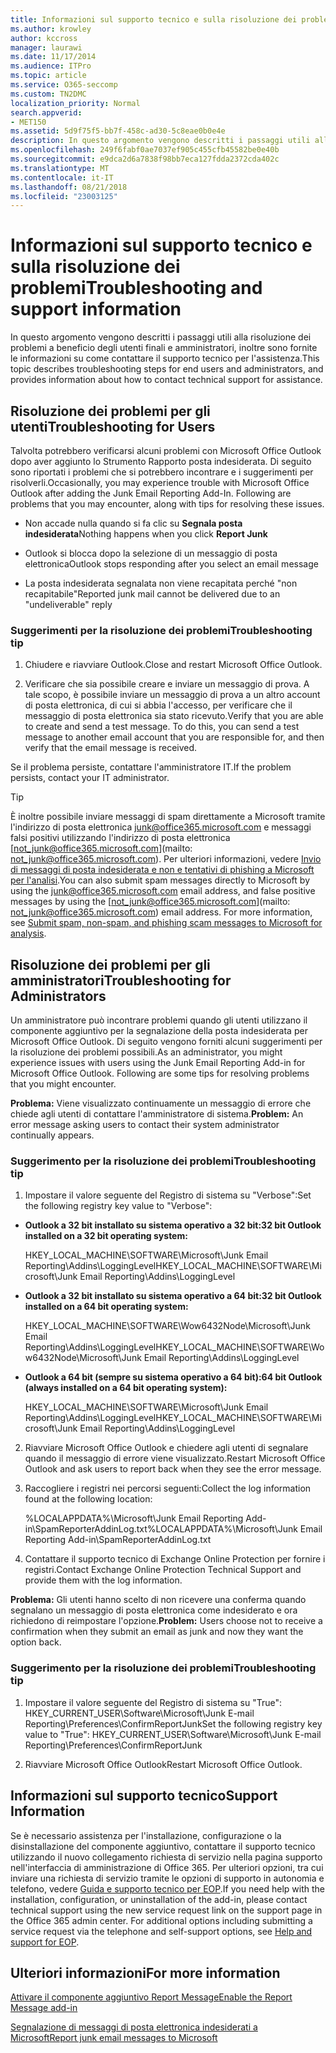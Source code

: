 ```yaml
---
title: Informazioni sul supporto tecnico e sulla risoluzione dei problemi
ms.author: krowley
author: kccross
manager: laurawi
ms.date: 11/17/2014
ms.audience: ITPro
ms.topic: article
ms.service: O365-seccomp
ms.custom: TN2DMC
localization_priority: Normal
search.appverid:
- MET150
ms.assetid: 5d9f75f5-bb7f-458c-ad30-5c8eae0b0e4e
description: In questo argomento vengono descritti i passaggi utili alla risoluzione dei problemi a beneficio degli utenti finali e amministratori, inoltre sono fornite le informazioni su come contattare il supporto tecnico per l'assistenza.
ms.openlocfilehash: 249f6fabf0ae7037ef905c455cfb45582be0e40b
ms.sourcegitcommit: e9dca2d6a7838f98bb7eca127fdda2372cda402c
ms.translationtype: MT
ms.contentlocale: it-IT
ms.lasthandoff: 08/21/2018
ms.locfileid: "23003125"
---
```

# <a name="troubleshooting-and-support-information"></a><span data-ttu-id="6f993-103">Informazioni sul supporto tecnico e sulla risoluzione dei problemi</span><span class="sxs-lookup"><span data-stu-id="6f993-103">Troubleshooting and support information</span></span>

<span data-ttu-id="6f993-104">In questo argomento vengono descritti i passaggi utili alla risoluzione dei problemi a beneficio degli utenti finali e amministratori, inoltre sono fornite le informazioni su come contattare il supporto tecnico per l'assistenza.</span><span class="sxs-lookup"><span data-stu-id="6f993-104">This topic describes troubleshooting steps for end users and administrators, and provides information about how to contact technical support for assistance.</span></span>
  
## <a name="troubleshooting-for-users"></a><span data-ttu-id="6f993-105">Risoluzione dei problemi per gli utenti</span><span class="sxs-lookup"><span data-stu-id="6f993-105">Troubleshooting for Users</span></span>

<span data-ttu-id="6f993-p101">Talvolta potrebbero verificarsi alcuni problemi con Microsoft Office Outlook dopo aver aggiunto lo Strumento Rapporto posta indesiderata. Di seguito sono riportati i problemi che si potrebbero incontrare e i suggerimenti per risolverli.</span><span class="sxs-lookup"><span data-stu-id="6f993-p101">Occasionally, you may experience trouble with Microsoft Office Outlook after adding the Junk Email Reporting Add-In. Following are problems that you may encounter, along with tips for resolving these issues.</span></span> 
  
- <span data-ttu-id="6f993-108">Non accade nulla quando si fa clic su **Segnala posta indesiderata**</span><span class="sxs-lookup"><span data-stu-id="6f993-108">Nothing happens when you click **Report Junk**</span></span>
    
- <span data-ttu-id="6f993-109">Outlook si blocca dopo la selezione di un messaggio di posta elettronica</span><span class="sxs-lookup"><span data-stu-id="6f993-109">Outlook stops responding after you select an email message</span></span>
    
- <span data-ttu-id="6f993-110">La posta indesiderata segnalata non viene recapitata perché "non recapitabile"</span><span class="sxs-lookup"><span data-stu-id="6f993-110">Reported junk mail cannot be delivered due to an "undeliverable" reply</span></span>
    
### <a name="troubleshooting-tip"></a><span data-ttu-id="6f993-111">Suggerimenti per la risoluzione dei problemi</span><span class="sxs-lookup"><span data-stu-id="6f993-111">Troubleshooting tip</span></span>

1. <span data-ttu-id="6f993-112">Chiudere e riavviare Outlook.</span><span class="sxs-lookup"><span data-stu-id="6f993-112">Close and restart Microsoft Office Outlook.</span></span>
    
2. <span data-ttu-id="6f993-p102">Verificare che sia possibile creare e inviare un messaggio di prova. A tale scopo, è possibile inviare un messaggio di prova a un altro account di posta elettronica, di cui si abbia l'accesso, per verificare che il messaggio di posta elettronica sia stato ricevuto.</span><span class="sxs-lookup"><span data-stu-id="6f993-p102">Verify that you are able to create and send a test message. To do this, you can send a test message to another email account that you are responsible for, and then verify that the email message is received.</span></span>
    
<span data-ttu-id="6f993-115">Se il problema persiste, contattare l'amministratore IT.</span><span class="sxs-lookup"><span data-stu-id="6f993-115">If the problem persists, contact your IT administrator.</span></span>
  
> [!TIP]
> <span data-ttu-id="6f993-p103">È inoltre possibile inviare messaggi di spam direttamente a Microsoft tramite l'indirizzo di posta elettronica [junk@office365.microsoft.com](mailto:junk@office365.microsoft.com) e messaggi falsi positivi utilizzando l'indirizzo di posta elettronica [not_junk@office365.microsoft.com](mailto: not_junk@office365.microsoft.com). Per ulteriori informazioni, vedere [Invio di messaggi di posta indesiderata e non e tentativi di phishing a Microsoft per l'analisi](submit-spam-non-spam-and-phishing-scam-messages-to-microsoft-for-analysis.md).</span><span class="sxs-lookup"><span data-stu-id="6f993-p103">You can also submit spam messages directly to Microsoft by using the [junk@office365.microsoft.com](mailto:junk@office365.microsoft.com) email address, and false positive messages by using the [not_junk@office365.microsoft.com](mailto: not_junk@office365.microsoft.com) email address. For more information, see [Submit spam, non-spam, and phishing scam messages to Microsoft for analysis](submit-spam-non-spam-and-phishing-scam-messages-to-microsoft-for-analysis.md).</span></span> 
  
## <a name="troubleshooting-for-administrators"></a><span data-ttu-id="6f993-118">Risoluzione dei problemi per gli amministratori</span><span class="sxs-lookup"><span data-stu-id="6f993-118">Troubleshooting for Administrators</span></span>

<span data-ttu-id="6f993-p104">Un amministratore può incontrare problemi quando gli utenti utilizzano il componente aggiuntivo per la segnalazione della posta indesiderata per Microsoft Office Outlook. Di seguito vengono forniti alcuni suggerimenti per la risoluzione dei problemi possibili.</span><span class="sxs-lookup"><span data-stu-id="6f993-p104">As an administrator, you might experience issues with users using the Junk Email Reporting Add-in for Microsoft Office Outlook. Following are some tips for resolving problems that you might encounter.</span></span> 
  
 <span data-ttu-id="6f993-121">**Problema:** Viene visualizzato continuamente un messaggio di errore che chiede agli utenti di contattare l'amministratore di sistema.</span><span class="sxs-lookup"><span data-stu-id="6f993-121">**Problem:** An error message asking users to contact their system administrator continually appears.</span></span> 
  
### <a name="troubleshooting-tip"></a><span data-ttu-id="6f993-122">Suggerimento per la risoluzione dei problemi</span><span class="sxs-lookup"><span data-stu-id="6f993-122">Troubleshooting tip</span></span>

1. <span data-ttu-id="6f993-123">Impostare il valore seguente del Registro di sistema su "Verbose":</span><span class="sxs-lookup"><span data-stu-id="6f993-123">Set the following registry key value to "Verbose":</span></span>
    
  - <span data-ttu-id="6f993-124">**Outlook a 32 bit installato su sistema operativo a 32 bit:**</span><span class="sxs-lookup"><span data-stu-id="6f993-124">**32 bit Outlook installed on a 32 bit operating system:**</span></span>
    
    <span data-ttu-id="6f993-125">HKEY_LOCAL_MACHINE\SOFTWARE\Microsoft\Junk Email Reporting\Addins\LoggingLevel</span><span class="sxs-lookup"><span data-stu-id="6f993-125">HKEY_LOCAL_MACHINE\SOFTWARE\Microsoft\Junk Email Reporting\Addins\LoggingLevel</span></span>
    
  - <span data-ttu-id="6f993-126">**Outlook a 32 bit installato su sistema operativo a 64 bit:**</span><span class="sxs-lookup"><span data-stu-id="6f993-126">**32 bit Outlook installed on a 64 bit operating system:**</span></span>
    
    <span data-ttu-id="6f993-127">HKEY_LOCAL_MACHINE\SOFTWARE\Wow6432Node\Microsoft\Junk Email Reporting\Addins\LoggingLevel</span><span class="sxs-lookup"><span data-stu-id="6f993-127">HKEY_LOCAL_MACHINE\SOFTWARE\Wow6432Node\Microsoft\Junk Email Reporting\Addins\LoggingLevel</span></span>
    
  - <span data-ttu-id="6f993-128">**Outlook a 64 bit (sempre su sistema operativo a 64 bit):**</span><span class="sxs-lookup"><span data-stu-id="6f993-128">**64 bit Outlook (always installed on a 64 bit operating system):**</span></span>
    
    <span data-ttu-id="6f993-129">HKEY_LOCAL_MACHINE\SOFTWARE\Microsoft\Junk Email Reporting\Addins\LoggingLevel</span><span class="sxs-lookup"><span data-stu-id="6f993-129">HKEY_LOCAL_MACHINE\SOFTWARE\Microsoft\Junk Email Reporting\Addins\LoggingLevel</span></span>
    
2. <span data-ttu-id="6f993-130">Riavviare Microsoft Office Outlook e chiedere agli utenti di segnalare quando il messaggio di errore viene visualizzato.</span><span class="sxs-lookup"><span data-stu-id="6f993-130">Restart Microsoft Office Outlook and ask users to report back when they see the error message.</span></span>
    
3. <span data-ttu-id="6f993-131">Raccogliere i registri nei percorsi seguenti:</span><span class="sxs-lookup"><span data-stu-id="6f993-131">Collect the log information found at the following location:</span></span> 
    
    <span data-ttu-id="6f993-132">%LOCALAPPDATA%\Microsoft\Junk Email Reporting Add-in\SpamReporterAddinLog.txt</span><span class="sxs-lookup"><span data-stu-id="6f993-132">%LOCALAPPDATA%\Microsoft\Junk Email Reporting Add-in\SpamReporterAddinLog.txt</span></span>
    
4. <span data-ttu-id="6f993-133">Contattare il supporto tecnico di Exchange Online Protection per fornire i registri.</span><span class="sxs-lookup"><span data-stu-id="6f993-133">Contact Exchange Online Protection Technical Support and provide them with the log information.</span></span> 
    
 <span data-ttu-id="6f993-134">**Problema:** Gli utenti hanno scelto di non ricevere una conferma quando segnalano un messaggio di posta elettronica come indesiderato e ora richiedono di reimpostare l'opzione.</span><span class="sxs-lookup"><span data-stu-id="6f993-134">**Problem:** Users choose not to receive a confirmation when they submit an email as junk and now they want the option back.</span></span> 
  
### <a name="troubleshooting-tip"></a><span data-ttu-id="6f993-135">Suggerimento per la risoluzione dei problemi</span><span class="sxs-lookup"><span data-stu-id="6f993-135">Troubleshooting tip</span></span>

1. <span data-ttu-id="6f993-136">Impostare il valore seguente del Registro di sistema su "True": HKEY_CURRENT_USER\Software\Microsoft\Junk E-mail Reporting\Preferences\ConfirmReportJunk</span><span class="sxs-lookup"><span data-stu-id="6f993-136">Set the following registry key value to "True": HKEY_CURRENT_USER\Software\Microsoft\Junk E-mail Reporting\Preferences\ConfirmReportJunk</span></span>
    
2. <span data-ttu-id="6f993-137">Riavviare Microsoft Office Outlook</span><span class="sxs-lookup"><span data-stu-id="6f993-137">Restart Microsoft Office Outlook.</span></span>
    
## <a name="support-information"></a><span data-ttu-id="6f993-138">Informazioni sul supporto tecnico</span><span class="sxs-lookup"><span data-stu-id="6f993-138">Support Information</span></span>

<span data-ttu-id="6f993-p105">Se è necessario assistenza per l'installazione, configurazione o la disinstallazione del componente aggiuntivo, contattare il supporto tecnico utilizzando il nuovo collegamento richiesta di servizio nella pagina supporto nell'interfaccia di amministrazione di Office 365. Per ulteriori opzioni, tra cui inviare una richiesta di servizio tramite le opzioni di supporto in autonomia e telefono, vedere [Guida e supporto tecnico per EOP](eop/help-and-support-for-eop.md).</span><span class="sxs-lookup"><span data-stu-id="6f993-p105">If you need help with the installation, configuration, or uninstallation of the add-in, please contact technical support using the new service request link on the support page in the Office 365 admin center. For additional options including submitting a service request via the telephone and self-support options, see [Help and support for EOP](eop/help-and-support-for-eop.md).</span></span>
  
## <a name="for-more-information"></a><span data-ttu-id="6f993-141">Ulteriori informazioni</span><span class="sxs-lookup"><span data-stu-id="6f993-141">For more information</span></span>

[<span data-ttu-id="6f993-142">Attivare il componente aggiuntivo Report Message</span><span class="sxs-lookup"><span data-stu-id="6f993-142">Enable the Report Message add-in</span></span>](https://support.office.com/article/4250c4bc-6102-420b-9e0a-a95064837676)
  
[<span data-ttu-id="6f993-143">Segnalazione di messaggi di posta elettronica indesiderati a Microsoft</span><span class="sxs-lookup"><span data-stu-id="6f993-143">Report junk email messages to Microsoft</span></span>](report-junk-email-messages-to-microsoft.md)
  

